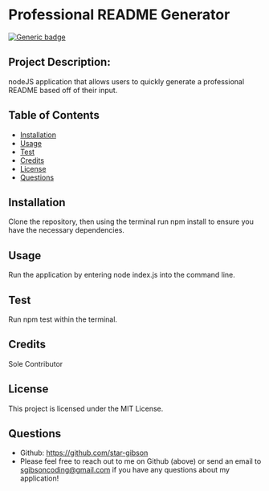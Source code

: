 
# Professional README Generator
[![Generic badge](https://img.shields.io/badge/License-MIT-blue.svg)](https://shields.io/)

## Project Description: 
nodeJS application that allows users to quickly generate a professional README based off of their input.

## Table of Contents
  * [Installation](#installation)
  * [Usage](#usage)
  * [Test](#test)
  * [Credits](#credits)
  * [License](#license)
  * [Questions](#questions)
     
## Installation
Clone the repository, then using the terminal run npm install to ensure you have the necessary dependencies.

## Usage
Run the application by entering node index.js into the command line. 

## Test
Run npm test within the terminal.

## Credits
Sole Contributor

## License
This project is licensed under the MIT License.

## Questions
  * Github: https://github.com/star-gibson
  * Please feel free to reach out to me on Github (above) or send an email to sgibsoncoding@gmail.com if you have any questions about my application!
